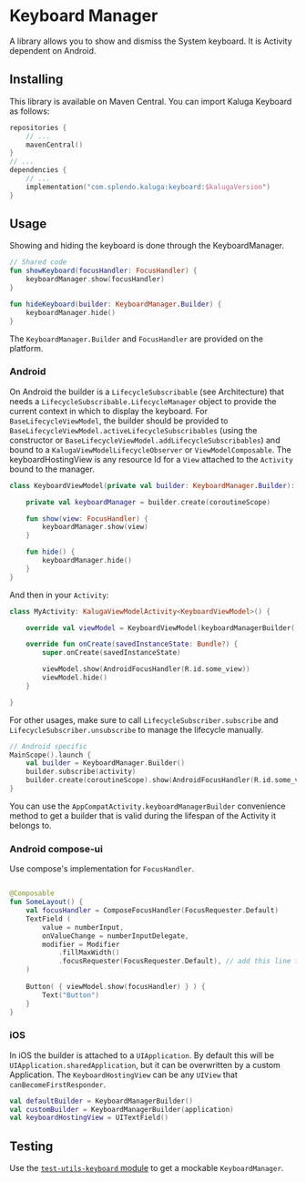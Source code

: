 # Keyboard Manager

A library allows you to show and dismiss the System keyboard.
It is Activity dependent on Android.

## Installing
This library is available on Maven Central. You can import Kaluga Keyboard as follows:

```kotlin
repositories {
    // ...
    mavenCentral()
}
// ...
dependencies {
    // ...
    implementation("com.splendo.kaluga:keyboard:$kalugaVersion")
}
```

## Usage

Showing and hiding the keyboard is done through the KeyboardManager.

```kotlin
// Shared code
fun showKeyboard(focusHandler: FocusHandler) {
    keyboardManager.show(focusHandler)
}

fun hideKeyboard(builder: KeyboardManager.Builder) {
    keyboardManager.hide()
}
```

The `KeyboardManager.Builder` and `FocusHandler` are provided on the platform.

### Android
On Android the builder is a `LifecycleSubscribable` (see Architecture) that needs a `LifecycleSubscribable.LifecycleManager` object to provide the current context in which to display the keyboard.
For `BaseLifecycleViewModel`, the builder should be provided to `BaseLifecycleViewModel.activeLifecycleSubscribables` (using the constructor or `BaseLifecycleViewModel.addLifecycleSubscribables`) and bound to a `KalugaViewModelLifecycleObserver` or `ViewModelComposable`.
The keyboardHostingView is any resource Id for a `View` attached to the `Activity` bound to the manager.

```kotlin
class KeyboardViewModel(private val builder: KeyboardManager.Builder): BaseLifecycleViewModel(builder) {

    private val keyboardManager = builder.create(coroutineScope)

    fun show(view: FocusHandler) {
        keyboardManager.show(view)
    }

    fun hide() {
        keyboardManager.hide()
    }
}
```

And then in your `Activity`:

```kotlin
class MyActivity: KalugaViewModelActivity<KeyboardViewModel>() {

    override val viewModel = KeyboardViewModel(keyboardManagerBuilder())

    override fun onCreate(savedInstanceState: Bundle?) {
        super.onCreate(savedInstanceState)

        viewModel.show(AndroidFocusHandler(R.id.some_view))
        viewModel.hide()
    }

}
```

For other usages, make sure to call `LifecycleSubscriber.subscribe` and `LifecycleSubscriber.unsubscribe` to manage the lifecycle manually.

```kotlin
// Android specific
MainScope().launch {
    val builder = KeyboardManager.Builder()
    builder.subscribe(activity)
    builder.create(coroutineScope).show(AndroidFocusHandler(R.id.some_view))
}
```

You can use the `AppCompatActivity.keyboardManagerBuilder` convenience method to get a builder that is valid during the lifespan of the Activity it belongs to.

### Android compose-ui

Use compose's implementation for `FocusHandler`.
```kotlin

@Composable
fun SomeLayout() {
    val focusHandler = ComposeFocusHandler(FocusRequester.Default)
    TextField (
        value = numberInput,
        onValueChange = numberInputDelegate,
        modifier = Modifier
            .fillMaxWidth()
            .focusRequester(FocusRequester.Default), // add this line to the TextField Modifier.
    )
    
    Button( { viewModel.show(focusHandler) } ) {
        Text("Button")
    }
}
```

### iOS
In iOS the builder is attached to a `UIApplication`. By default this will be ` UIApplication.sharedApplication`, but it can be overwritten by a custom Application. The `KeyboardHostingView` can be any `UIView` that `canBecomeFirstResponder`.

```kotlin
val defaultBuilder = KeyboardManagerBuilder()
val customBuilder = KeyboardManagerBuilder(application)
val keyboardHostingView = UITextField()
```

## Testing
Use the [`test-utils-keyboard` module](../test-utils-keyboard) to get a mockable `KeyboardManager`.

